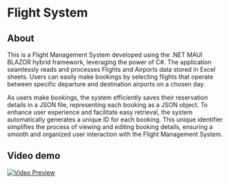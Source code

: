 # Flight System

## About

This is a Flight Management System developed using the .NET MAUI BLAZOR hybrid framework, leveraging the power of C#. The application seamlessly reads and processes Flights and Airports data stored in Excel sheets. Users can easily make bookings by selecting flights that operate between specific departure and destination airports on a chosen day.

As users make bookings, the system efficiently saves their reservation details in a JSON file, representing each booking as a JSON object. To enhance user experience and facilitate easy retrieval, the system automatically generates a unique ID for each booking. This unique identifier simplifies the process of viewing and editing booking details, ensuring a smooth and organized user interaction with the Flight Management System.

## Video demo

[![Video Preview](https://drive.google.com/file/d/1RQIe_6cF8Pj9aOcJahpo4TnbpuWbsRKS/preview)](https://clipchamp.com/watch/JB7Vc4lzInc)